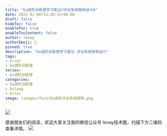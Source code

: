 ```yaml
---
title: "Go进阶训练营学习笔记☍评论系统架构设计6"
date: 2022-01-06T14:28:31+08:00
draft: false
hideToc: false
enableToc: true
enableTocContent: false
author: leoay
authorEmoji: 🎅
pinned: true
description: "Go进阶训练营学习笔记 评论系统架构设计"
tags:
- Error
- Go进阶训练营
series:
- Go进阶训练营
categories:
- Go进阶训练营
- Golang
- Error
image: /images/face/Go进阶评论系统架构.png
---
```


![](https://pic4.zhimg.com/v2-683be6cff5288cd457d0241e4b760c6c)




感谢朋友们的阅读，欢迎大家关注我的微信公众号 leoay技术圈，扫描下方二维码查看详情。
![](/images/whoami/leoaytechgzh.jpg)